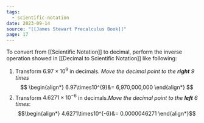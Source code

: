 ```yaml
---
tags:
  - scientific-notation
date: 2023-09-14
source: "[[James Stewart Precalculus Book]]"
page: 17
---
```

To convert from [[Scientific Notation]] to decimal, perform the inverse operation showed in [[Decimal to Scientific Notation]] like following:
1. Transform $6.97\times10^{9}$ in decimals. *Move the decimal point to the **right** 9 times*
$$
\begin{align*}
6.97\times10^{9}&= 6,970,000,000
\end{align*}
$$
2. Transform $4.6271\times10^{-6}$ in decimals.*Move the decimal point to the **left** 6 times*:
$$\begin{align*}
4.6271\times10^{-6}&= 0.0000046271
\end{align*}$$
